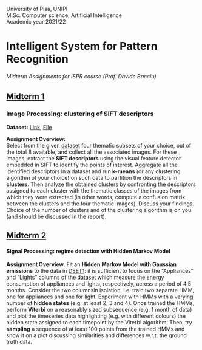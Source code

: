 University of Pisa, UNIPI \
M.Sc. Computer science, Artificial Intelligence \
Academic year 2021/22 

# Intelligent System for Pattern Recognition
###### Midterm Assignments for ISPR course (Prof. Davide Bacciu)

## [Midterm 1](Midterm_1) 
### Image Processing: clustering of SIFT descriptors

**Dataset:** [Link](http://download.microsoft.com/download/A/1/1/A116CD80-5B79-407E-B5CE-3D5C6ED8B0D5/msrc_objcategimagedatabase_v1.zip), [File](xx)

**Assignment Overview:** \
Select from the given [dataset](http://download.microsoft.com/download/A/1/1/A116CD80-5B79-407E-B5CE-3D5C6ED8B0D5/msrc_objcategimagedatabase_v1.zip) four thematic subsets of your choice, out of the total 8 available, and collect all the associated images. For these images, extract the **SIFT descriptors** using the visual feature detector embedded in SIFT to identify the points of interest. Aggregate all the identified descriptors in a dataset and run **k-means** (or any clustering algorithm of your choice) on such data to partition the descriptors in **clusters**. Then analyze the obtained clusters by confronting the descriptors assigned to each cluster with the thematic classes of the images from which they were extracted (in other words, compute a confusion matrix between the clusters and the four thematic images). Discuss your findings. Choice of the number of clusters and of the clustering algorithm is on you (and should be discussed in the report).

## [Midterm 2](Midterm_2)
#### Signal Processing: regime detection with Hidden Markov Model

**Assignment Overview.** 
Fit an **Hidden Markov Model with Gaussian emissions** to the data in [DSET1](https://archive.ics.uci.edu/ml/datasets/Appliances+energy+prediction#): it is sufficient to focus on the “Appliances” and “Lights” columns of the dataset which measure the energy consumption of appliances and lights, respectively, across a period of 4.5 months. Consider the two columnsin isolation, i.e. train two separate HMM, one for appliances and one for light.  Experiment with HMMs with a varying number of **hidden states** (e.g. at least 2, 3 and 4). Once trained the HMMs, perform **Viterbi** on a reasonably sized subsequence (e.g. 1 month of data) and plot the timeseries data highlighting (e.g. with different colours) the hidden state assigned to each timepoint by the Viterbi algorithm.  Then, try **sampling** a sequence of at least 100 points from the trained HMMs and show it on a plot discussing similarities and differences w.r.t. the ground truth data.

